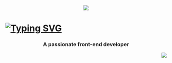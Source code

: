 <div align="center"><img src="https://i.postimg.cc/YSq1v65S/banner-github.png" /></div>

<h1 ><a href="https://git.io/typing-svg"><img src="https://readme-typing-svg.demolab.com?font=Fira+Code&duration=4000&pause=500&color=E2A2F7&random=false&width=435&lines=Hi+There+%F0%9F%91%8B;I'm+Ludivine%2C+from+France" alt="Typing SVG" /></a></h1>
<h3 align="center">A passionate front-end developer</h3>
<img align="right" src="https://visitor-badge.laobi.icu/badge?page_id=LudivineClement.LudivineClement-badge" />
